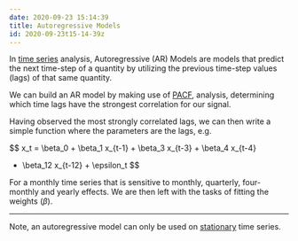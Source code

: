 ```yaml
---
date: 2020-09-23 15:14:39
title: Autoregressive Models
id: 2020-09-23t15-14-39z
---
```


In [time series](./2020-09-23t15-18-55z.md) analysis, Autoregressive (AR)
Models are models that predict the next time-step of a quantity by utilizing
the previous time-step values (lags) of that same quantity.

We can build an AR model by making use of [PACF](./2020-09-28t19-43-17z.md),
analysis, determining which time lags have the strongest correlation for our
signal.

Having observed the most strongly correlated lags, we can then write a simple
function where the parameters are the lags, e.g.

$$
x_t = \beta_0 + \beta_1 x_{t-1} + \beta_3 x_{t-3} + \beta_4 x_{t-4}
+ \beta_12 x_{t-12} + \epsilon_t
$$

For a monthly time series that is sensitive to monthly, quarterly, four-monthly
and yearly effects. We are then left with the tasks of fitting the weights
($\beta$). 

---

Note, an autoregressive model can only be used on
[stationary](./2020-09-29t13-59-43z.md) time series.
